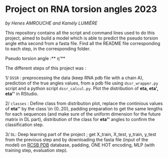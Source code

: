 # Project on RNA torsion angles 2023

_by Henes AMROUCHE and Kamély LUMIÈRE_

This repository contains all the script and command lines used to do this project, aimed to build a model which is able to predict the pseudo torsion angle etha second from a fasta file. Find all the README file corresponding to each step, in the corresponding folder.

Pseudo torsion angle :** &eta;'**

The different steps of this project was :

 1/  `DSSR` : preprocessing the data (keep RNA pdb file with a chain A), prediction of the true angles values, from a pdb file using `dssr_wrapper.py` script and a python script `dssr_calcul.py`.  Plot the distribution of **eta, eta', eta''** in RStudio. 

 2/ `classes` : Define class from distribution plot,  replace the continious values of **eta''** by the class \in {0..20}, padding preparation to get the same lengths for each sequences (and make sure of the uniform dimension for the future matrix in DL part), distribution of the class for **eta''** angles to confirm the classification step.

 3/  `DL`: Deep learning part of the project ; get X_train, X_test, y_train, y_test from the previous step and by downloading the fasta file (input of the model) on  [RCSB PDB](https://www.rcsb.org) database, padding, ONE HOT encoding, MLP (with training step, evaluation step). 

 







